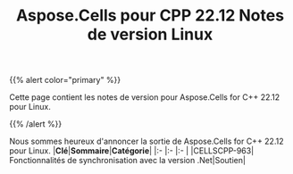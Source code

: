 ﻿---
title: Aspose.Cells pour CPP 22.12 Notes de version Linux
type: docs
weight: 1
url: /fr/cpp/aspose-cells-for-cpp-22-12-release-notes-linux/
---
{{% alert color="primary" %}}

Cette page contient les notes de version pour Aspose.Cells for C++ 22.12 pour Linux.

{{% /alert %}}

Nous sommes heureux d'annoncer la sortie de Aspose.Cells for C++ 22.12 pour Linux.
|**Clé**|**Sommaire**|**Catégorie**|
|:- |:- |:- |
|CELLSCPP-963| Fonctionnalités de synchronisation avec la version .Net|Soutien|


